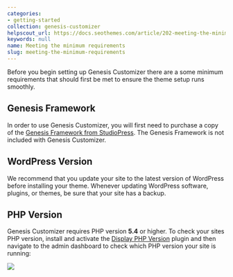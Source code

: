 ```yaml
---
categories:
- getting-started
collection: genesis-customizer
helpscout_url: https://docs.seothemes.com/article/202-meeting-the-minimum-requirements
keywords: null
name: Meeting the minimum requirements
slug: meeting-the-minimum-requirements
---
```

Before you begin setting up Genesis Customizer there are a some minimum
requirements that should first be met to ensure the theme setup runs smoothly.

## Genesis Framework

In order to use Genesis Customizer, you will first need to purchase a copy of
the [Genesis Framework from
StudioPress](http://www.shareasale.com/r.cfm?b=346198&u=1459023&m=28169&urllink=&afftrack=).
The Genesis Framework is not included with Genesis Customizer.

## WordPress Version

We recommend that you update your site to the latest version of WordPress
before installing your theme. Whenever updating WordPress software, plugins,
or themes, be sure that your site has a backup.

## PHP Version

Genesis Customizer requires PHP version **5.4** or higher. To check your sites
PHP version, install and activate the [Display PHP
Version](https://wordpress.org/plugins/display-php-version/) plugin and then
navigate to the admin dashboard to check which PHP version your site is
running:

![](https://ps.w.org/display-php-version/assets/screenshot-1.png?rev=2075378)


